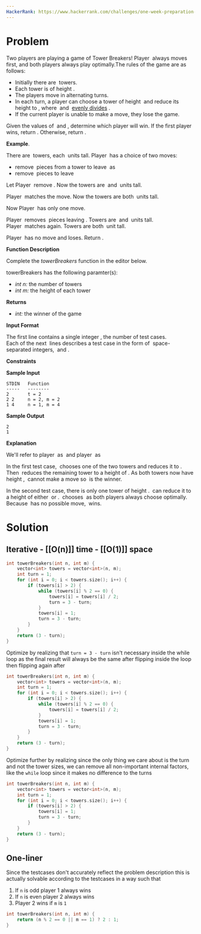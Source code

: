 ```yaml
---
HackerRank: https://www.hackerrank.com/challenges/one-week-preparation-kit-tower-breakers-1
---
```

# Problem

Two players are playing a game of Tower Breakers! Player  always moves first, and both players always play optimally.The rules of the game are as follows:

- Initially there are  towers.
- Each tower is of height .
- The players move in alternating turns.
- In each turn, a player can choose a tower of height  and reduce its height to , where  and  [evenly divides](https://en.wiktionary.org/wiki/evenly_divisible) .
- If the current player is unable to make a move, they lose the game.

Given the values of  and , determine which player will win. If the first player wins, return . Otherwise, return .

**Example**.   

There are  towers, each  units tall. Player  has a choice of two moves:  
- remove  pieces from a tower to leave  as   
- remove  pieces to leave 

Let Player  remove . Now the towers are  and  units tall.

Player  matches the move. Now the towers are both  units tall.

Now Player  has only one move.

Player  removes  pieces leaving . Towers are  and  units tall.  
Player  matches again. Towers are both  unit tall.

Player  has no move and loses. Return .

**Function Description**

Complete the _towerBreakers_ function in the editor below.

towerBreakers has the following paramter(s):

- _int n:_ the number of towers
- _int m:_ the height of each tower

**Returns**

- _int:_ the winner of the game

**Input Format**

The first line contains a single integer , the number of test cases.  
Each of the next  lines describes a test case in the form of  space-separated integers,  and .

**Constraints**

**Sample Input**

```
STDIN   Function
-----   --------
2       t = 2
2 2     n = 2, m = 2
1 4     n = 1, m = 4
```

**Sample Output**

```
2
1
```

**Explanation**

We'll refer to player  as  and player  as 

In the first test case,  chooses one of the two towers and reduces it to . Then  reduces the remaining tower to a height of . As both towers now have height ,  cannot make a move so  is the winner.

In the second test case, there is only one tower of height .  can reduce it to a height of either  or .  chooses  as both players always choose optimally. Because  has no possible move,  wins.
# Solution

## Iterative - [[O(n)]] time - [[O(1)]] space

```cpp
int towerBreakers(int n, int m) {
    vector<int> towers = vector<int>(n, m);
    int turn = 1;
    for (int i = 0; i < towers.size(); i++) {
        if (towers[i] > 2) {
            while (towers[i] % 2 == 0) {
                towers[i] = towers[i] / 2;
                turn = 3 - turn;
            }
            towers[i] = 1;
            turn = 3 - turn;
        }
    }
    return (3 - turn);
}
```

Optimize by realizing that `turn = 3 - turn` isn't necessary inside the while loop as the final result will always be the same after flipping inside the loop then flipping again after

```cpp
int towerBreakers(int n, int m) {
    vector<int> towers = vector<int>(n, m);
    int turn = 1;
    for (int i = 0; i < towers.size(); i++) {
        if (towers[i] > 2) {
            while (towers[i] % 2 == 0) {
                towers[i] = towers[i] / 2;
            }
            towers[i] = 1;
            turn = 3 - turn;
        }
    }
    return (3 - turn);
}
```

Optimize further by realizing since the only thing we care about is the turn and not the tower sizes, we can remove all non-important internal factors, like the `while` loop since it makes no difference to the turns

```cpp
int towerBreakers(int n, int m) {
    vector<int> towers = vector<int>(n, m);
    int turn = 1;
    for (int i = 0; i < towers.size(); i++) {
        if (towers[i] > 2) {
            towers[i] = 1;
            turn = 3 - turn;
        }
    }
    return (3 - turn);
}
```

## One-liner

Since the testcases don't accurately reflect the problem description this is actually solvable according to the testcases in a way such that
1. If `n` is odd player 1 always wins
2. If `n` is even player 2 always wins
3. Player 2 wins if `m` is `1`

```cpp
int towerBreakers(int n, int m) {
    return (n % 2 == 0 || m == 1) ? 2 : 1;
}
```